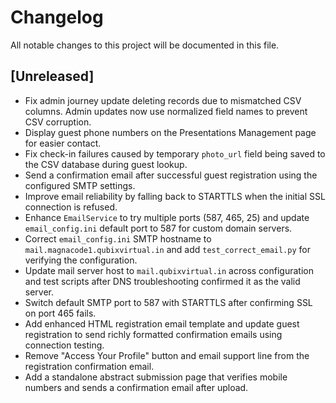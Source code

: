 # Changelog

All notable changes to this project will be documented in this file.

## [Unreleased]
- Fix admin journey update deleting records due to mismatched CSV columns.
  Admin updates now use normalized field names to prevent CSV corruption.
- Display guest phone numbers on the Presentations Management page for easier contact.
- Fix check-in failures caused by temporary `photo_url` field being saved to the CSV database during guest lookup.
- Send a confirmation email after successful guest registration using the
  configured SMTP settings.
- Improve email reliability by falling back to STARTTLS when the initial
  SSL connection is refused.
- Enhance `EmailService` to try multiple ports (587, 465, 25) and update
  `email_config.ini` default port to 587 for custom domain servers.
- Correct `email_config.ini` SMTP hostname to `mail.magnacode1.qubixvirtual.in`
  and add `test_correct_email.py` for verifying the configuration.
- Update mail server host to `mail.qubixvirtual.in` across configuration and
  test scripts after DNS troubleshooting confirmed it as the valid server.
- Switch default SMTP port to 587 with STARTTLS after confirming SSL on port 465 fails.
- Add enhanced HTML registration email template and update guest registration
  to send richly formatted confirmation emails using connection testing.
- Remove "Access Your Profile" button and email support line from the
  registration confirmation email.
- Add a standalone abstract submission page that verifies mobile numbers and sends
  a confirmation email after upload.
